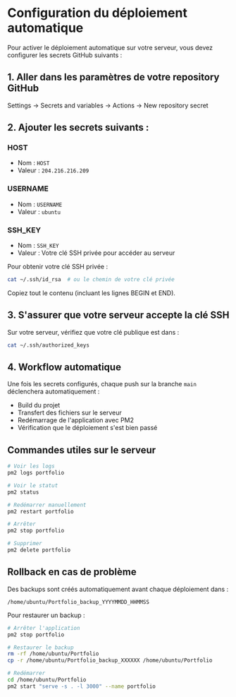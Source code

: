 # Configuration du déploiement automatique

Pour activer le déploiement automatique sur votre serveur, vous devez configurer les secrets GitHub suivants :

## 1. Aller dans les paramètres de votre repository GitHub

Settings → Secrets and variables → Actions → New repository secret

## 2. Ajouter les secrets suivants :

### HOST
- Nom : `HOST`
- Valeur : `204.216.216.209`

### USERNAME
- Nom : `USERNAME`
- Valeur : `ubuntu`

### SSH_KEY
- Nom : `SSH_KEY`
- Valeur : Votre clé SSH privée pour accéder au serveur

Pour obtenir votre clé SSH privée :
```bash
cat ~/.ssh/id_rsa  # ou le chemin de votre clé privée
```

Copiez tout le contenu (incluant les lignes BEGIN et END).

## 3. S'assurer que votre serveur accepte la clé SSH

Sur votre serveur, vérifiez que votre clé publique est dans :
```bash
cat ~/.ssh/authorized_keys
```

## 4. Workflow automatique

Une fois les secrets configurés, chaque push sur la branche `main` déclenchera automatiquement :
- Build du projet
- Transfert des fichiers sur le serveur
- Redémarrage de l'application avec PM2
- Vérification que le déploiement s'est bien passé

## Commandes utiles sur le serveur

```bash
# Voir les logs
pm2 logs portfolio

# Voir le statut
pm2 status

# Redémarrer manuellement
pm2 restart portfolio

# Arrêter
pm2 stop portfolio

# Supprimer
pm2 delete portfolio
```

## Rollback en cas de problème

Des backups sont créés automatiquement avant chaque déploiement dans :
```
/home/ubuntu/Portfolio_backup_YYYYMMDD_HHMMSS
```

Pour restaurer un backup :
```bash
# Arrêter l'application
pm2 stop portfolio

# Restaurer le backup
rm -rf /home/ubuntu/Portfolio
cp -r /home/ubuntu/Portfolio_backup_XXXXXX /home/ubuntu/Portfolio

# Redémarrer
cd /home/ubuntu/Portfolio
pm2 start "serve -s . -l 3000" --name portfolio
```

